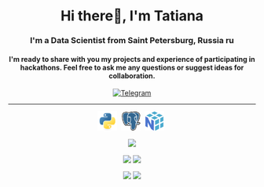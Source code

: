 <div id="header" align="center">
    <h1>Hi there👋, I'm Tatiana</h1>
    <h3>I'm a Data Scientist from Saint Petersburg, Russia ru</h3>
    <h4> I'm ready to share with you my projects and experience of participating in hackathons. 
    Feel free to ask me any questions or suggest ideas for collaboration.</h4>
<div>
<a href="https://t.me/tani_davydova">
    <img src="https://img.shields.io/badge/Telegram-blue?style=for-the-badge&logo=telegram&logoColor=white" alt="Telegram"/>
</a>

___

<div>
  <img src="https://github.com/devicons/devicon/blob/master/icons/python/python-original.svg" title="py" alt="py"  width="40" height="40"/>&nbsp
  <img src="https://github.com/devicons/devicon/blob/master/icons/postgresql/postgresql-original.svg" title="sql" alt="sql" width="40" height="40"/>&nbsp
  <img src="https://github.com/devicons/devicon/blob/master/icons/numpy/numpy-original.svg" title="nmp" alt="nmp"width="40" height="40"/>&nbsp
</div>

![](https://github-profile-summary-cards.vercel.app/api/cards/profile-details?username=Tatiana-Davydova&theme=github_dark)

![](https://github-profile-summary-cards.vercel.app/api/cards/most-commit-language?username=Tatiana-Davydova&theme=github_dark)
![](https://github-profile-summary-cards.vercel.app/api/cards/repos-per-language?username=Tatiana-Davydova&theme=github_dark)

![](https://github-profile-summary-cards.vercel.app/api/cards/stats?username=Tatiana-Davydova&theme=github_dark)
![](https://github-profile-summary-cards.vercel.app/api/cards/productive-time?username=Tatiana-Davydova&theme=github_dark) 


<!--
**Tatiana-Davydova/Tatiana-Davydova** is a ✨ _special_ ✨ repository because its `README.md` (this file) appears on your GitHub profile.

Here are some ideas to get you started:

- 🔭 I’m currently working on ...
- 🌱 I’m currently learning ...
- 👯 I’m looking to collaborate on ...
- 🤔 I’m looking for help with ...
- 💬 Ask me about ...
- 📫 How to reach me: ...
- 😄 Pronouns: ...
- ⚡ Fun fact: ...
-->
